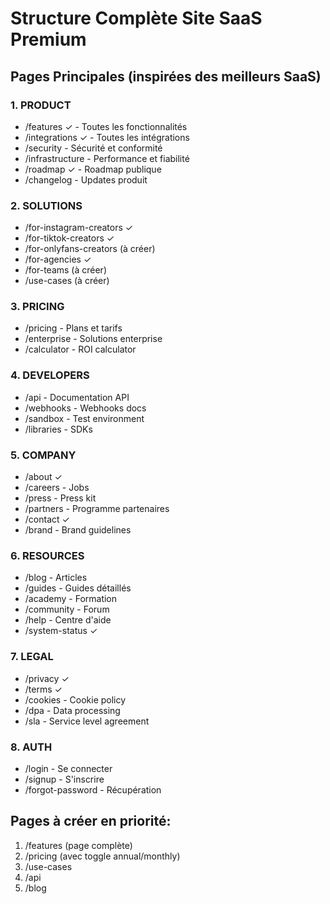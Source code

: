 # Structure Complète Site SaaS Premium

## Pages Principales (inspirées des meilleurs SaaS)

### 1. PRODUCT
- /features ✓ - Toutes les fonctionnalités
- /integrations ✓ - Toutes les intégrations
- /security - Sécurité et conformité
- /infrastructure - Performance et fiabilité
- /roadmap ✓ - Roadmap publique
- /changelog - Updates produit

### 2. SOLUTIONS  
- /for-instagram-creators ✓
- /for-tiktok-creators ✓
- /for-onlyfans-creators (à créer)
- /for-agencies ✓
- /for-teams (à créer)
- /use-cases (à créer)

### 3. PRICING
- /pricing - Plans et tarifs
- /enterprise - Solutions enterprise
- /calculator - ROI calculator

### 4. DEVELOPERS
- /api - Documentation API
- /webhooks - Webhooks docs
- /sandbox - Test environment
- /libraries - SDKs

### 5. COMPANY
- /about ✓
- /careers - Jobs
- /press - Press kit
- /partners - Programme partenaires
- /contact ✓
- /brand - Brand guidelines

### 6. RESOURCES
- /blog - Articles
- /guides - Guides détaillés
- /academy - Formation
- /community - Forum
- /help - Centre d'aide
- /system-status ✓

### 7. LEGAL
- /privacy ✓
- /terms ✓
- /cookies - Cookie policy
- /dpa - Data processing
- /sla - Service level agreement

### 8. AUTH
- /login - Se connecter
- /signup - S'inscrire
- /forgot-password - Récupération

## Pages à créer en priorité:
1. /features (page complète)
2. /pricing (avec toggle annual/monthly)
3. /use-cases
4. /api
5. /blog
